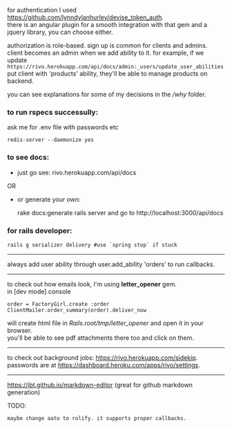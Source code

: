 

for authentication I used https://github.com/lynndylanhurley/devise_token_auth.  
there is an angular plugin for a smooth integration with that gem and a jquery library, you can choose either.

authorization is role-based. sign up is common for clients and admins.  
client becomes an admin when we add ability to it. for example, if we update
`https://rivo.herokuapp.com/api/docs/admin:_users/update_user_abilities` put client with 'products' ability, they'll be able to manage products on backend.

you can see explanations for some of my decisions in the */why* folder.




### to run rspecs successully:


ask me for .env file with passwords etc

	redis-server --daemonize yes



### to see docs:

* just go see: rivo.herokuapp.com/api/docs 

OR

* or generate your own:

	rake docs:generate
	rails server
and go to http://localhost:3000/api/docs




### for rails developer:

	rails g serializer delivery #use `spring stop` if stuck
___

always add user ability through user.add_ability 'orders' to run callbacks.
___

to check out how emails look, I'm using **letter_opener** gem.  
in [dev mode] console

    order = FactoryGirl.create :order
    ClientMailer.order_summary(order).deliver_now
    
will create html file in *Rails.root/tmp/letter_opener* and open it in your browser.  
you'll be able to see pdf attachments there too and click on them.


___

to check out background jobs: https://rivo.herokuapp.com/sidekiq. passwords are at https://dashboard.heroku.com/apps/rivo/settings.






---

https://jbt.github.io/markdown-editor (great for github markdown generation)



TODO:

	maybe change aato to rolify. it supports proper callbacks.


